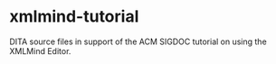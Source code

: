 # xmlmind-tutorial
DITA source files in support of the ACM SIGDOC tutorial on using the XMLMind Editor.  
